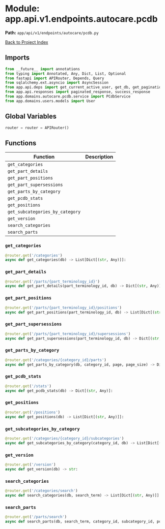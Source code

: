 # Module: app.api.v1.endpoints.autocare.pcdb

**Path:** `app/api/v1/endpoints/autocare/pcdb.py`

[Back to Project Index](../../../../../../index.md)

## Imports
```python
from __future__ import annotations
from typing import Annotated, Any, Dict, List, Optional
from fastapi import APIRouter, Depends, Query
from sqlalchemy.ext.asyncio import AsyncSession
from app.api.deps import get_current_active_user, get_db, get_pagination
from app.api.responses import paginated_response, success_response
from app.domains.autocare.pcdb.service import PCdbService
from app.domains.users.models import User
```

## Global Variables
```python
router = router = APIRouter()
```

## Functions

| Function | Description |
| --- | --- |
| `get_categories` |  |
| `get_part_details` |  |
| `get_part_positions` |  |
| `get_part_supersessions` |  |
| `get_parts_by_category` |  |
| `get_pcdb_stats` |  |
| `get_positions` |  |
| `get_subcategories_by_category` |  |
| `get_version` |  |
| `search_categories` |  |
| `search_parts` |  |

### `get_categories`
```python
@router.get('/categories')
async def get_categories(db) -> List[Dict[(str, Any)]]:
```

### `get_part_details`
```python
@router.get('/parts/{part_terminology_id}')
async def get_part_details(part_terminology_id, db) -> Dict[(str, Any)]:
```

### `get_part_positions`
```python
@router.get('/parts/{part_terminology_id}/positions')
async def get_part_positions(part_terminology_id, db) -> List[Dict[(str, Any)]]:
```

### `get_part_supersessions`
```python
@router.get('/parts/{part_terminology_id}/supersessions')
async def get_part_supersessions(part_terminology_id, db) -> Dict[(str, List[Dict[(str, Any)]])]:
```

### `get_parts_by_category`
```python
@router.get('/categories/{category_id}/parts')
async def get_parts_by_category(db, category_id, page, page_size) -> Dict[(str, Any)]:
```

### `get_pcdb_stats`
```python
@router.get('/stats')
async def get_pcdb_stats(db) -> Dict[(str, Any)]:
```

### `get_positions`
```python
@router.get('/positions')
async def get_positions(db) -> List[Dict[(str, Any)]]:
```

### `get_subcategories_by_category`
```python
@router.get('/categories/{category_id}/subcategories')
async def get_subcategories_by_category(category_id, db) -> List[Dict[(str, Any)]]:
```

### `get_version`
```python
@router.get('/version')
async def get_version(db) -> str:
```

### `search_categories`
```python
@router.get('/categories/search')
async def search_categories(db, search_term) -> List[Dict[(str, Any)]]:
```

### `search_parts`
```python
@router.get('/parts/search')
async def search_parts(db, search_term, category_id, subcategory_id, position_id, page, page_size) -> Dict[(str, Any)]:
```
